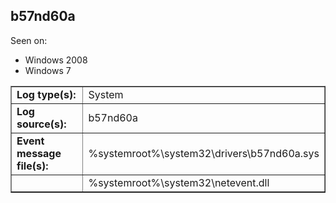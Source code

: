 ## b57nd60a

Seen on:
* Windows 2008
* Windows 7

<table border="1" class="docutils">
  <tbody>
    <tr>
      <td><b>Log type(s):</b></td>
      <td>System</td>
    </tr>
    <tr>
      <td><b>Log source(s):</b></td>
      <td>b57nd60a</td>
    </tr>
    <tr>
      <td><b>Event message file(s):</b></td>
      <td>%systemroot%\system32\drivers\b57nd60a.sys</td>
    </tr>
    <tr>
      <td>&nbsp;</td>
      <td>%systemroot%\system32\netevent.dll</td>
    </tr>
  </tbody>
</table>

&nbsp;

